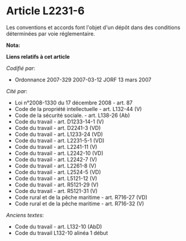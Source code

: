 # Article L2231-6

Les conventions et accords font l'objet d'un dépôt dans des conditions déterminées par voie réglementaire.

**Nota:**



**Liens relatifs à cet article**

_Codifié par_:

  - Ordonnance 2007-329 2007-03-12 JORF 13 mars 2007

_Cité par_:

  - Loi n°2008-1330 du 17 décembre 2008 - art. 87
  - Code de la propriété intellectuelle - art. L132-44 (V)
  - Code de la sécurité sociale. - art. L138-26 (Ab)
  - Code du travail - art. D1233-14-1 (V)
  - Code du travail - art. D2241-3 (VD)
  - Code du travail - art. L1233-24 (VD)
  - Code du travail - art. L2231-5-1 (VD)
  - Code du travail - art. L2241-11 (V)
  - Code du travail - art. L2242-10 (VD)
  - Code du travail - art. L2242-7 (V)
  - Code du travail - art. L2261-8 (V)
  - Code du travail - art. L2524-5 (VD)
  - Code du travail - art. L5121-12 (V)
  - Code du travail - art. R5121-29 (V)
  - Code du travail - art. R5121-31 (V)
  - Code rural et de la pêche maritime - art. R716-27 (VD)
  - Code rural et de la pêche maritime - art. R716-32 (V)

_Anciens textes_:

  - Code du travail - art. L132-10 (AbD)
  - Code du travail L132-10 alinéa 1 début
